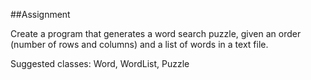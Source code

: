 ##Assignment 

Create a program that generates a word search puzzle, given an order (number of rows and columns) and a list of words in a text file.

Suggested classes: Word, WordList, Puzzle
